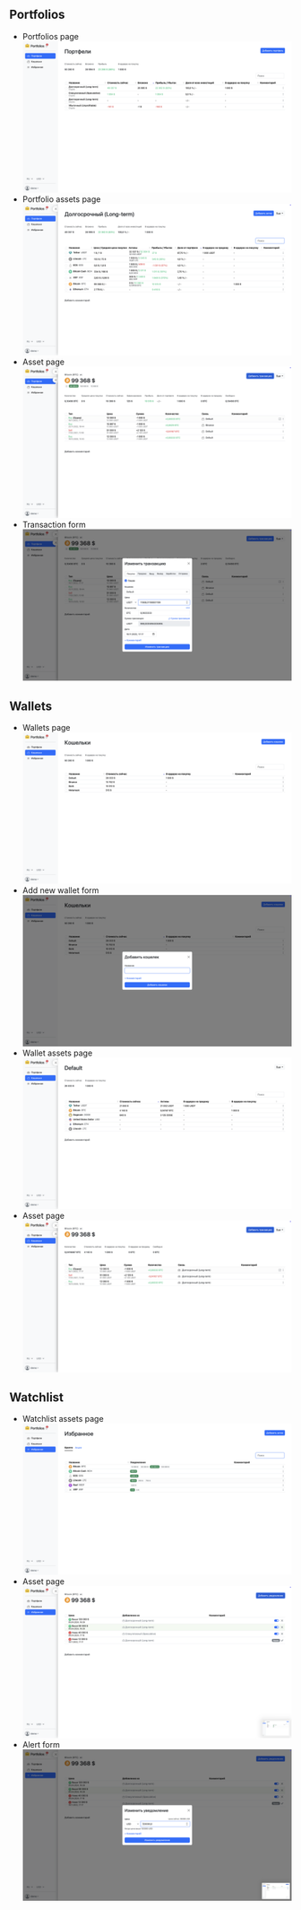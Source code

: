 ## Portfolios

* Portfolios page
  ![Portfolios page](portfolio_tracker/static/screenshots/portfolios_01.png)
* Portfolio assets page
  ![Portfolio assets page](portfolio_tracker/static/screenshots/portfolios_02.png)
* Asset page
  ![Asset page](portfolio_tracker/static/screenshots/portfolios_03.png)
* Transaction form
  ![Transaction form](portfolio_tracker/static/screenshots/portfolios_04.png)

## Wallets

* Wallets page
  ![Wallets page](portfolio_tracker/static/screenshots/wallets_01.png)
* Add new wallet form
  ![Add new wallet form](portfolio_tracker/static/screenshots/wallets_02.png)
* Wallet assets page
  ![Wallet assets page](portfolio_tracker/static/screenshots/wallets_03.png)
* Asset page
  ![Asset page](portfolio_tracker/static/screenshots/wallets_04.png)

## Watchlist

* Watchlist assets page
  ![Watchlist page](portfolio_tracker/static/screenshots/watchlist_01.png)
* Asset page
  ![Asset page](portfolio_tracker/static/screenshots/watchlist_02.png)
* Alert form
  ![Alert form](portfolio_tracker/static/screenshots/watchlist_03.png)
